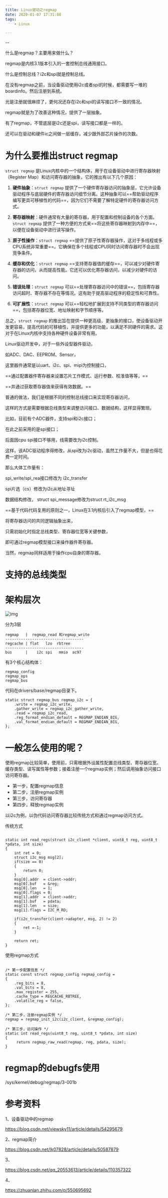 ```yaml
---
title: Linux驱动之regmap
date: 2020-01-07 17:31:08
tags:
	- Linux

---
```


--

什么是regmap？主要用来做什么？

regmap是内核3.1版本引入的一套控制总线通用接口。

什么是控制总线？i2c和spi就是控制总线。

在没有regmap之前，当设备驱动使用i2c或者spi的时候，都需要写一堆的boardinfo。然后注册到系统。

光是注册就很麻烦了，更何况还存在i2c和spi的读写接口不一致的情况。

regmap就是为了改善这种情况，提供了一层抽象。

有了regmap，不管底层是i2c还是spi，读写接口都是一样的。

还可以在驱动和硬件ic之间做一层缓存，减少跟外部芯片操作的次数。



# 为什么要推出struct regmap

`struct regmap` 是Linux内核中的一个结构体，用于在设备驱动中进行寄存器映射（Register Map）和访问寄存器的抽象，它的推出有以下几个原因：

1. **硬件抽象**：`struct regmap` 提供了一个硬件寄存器访问的抽象层，它允许设备驱动程序与底层硬件的寄存器访问细节分离。这种抽象可以==帮助驱动程序编写更具可移植性的代码==，因为它们不需要了解特定硬件的寄存器访问方式。

2. **寄存器映射**：硬件通常有大量的寄存器，用于配置和控制设备的各个方面。`struct regmap` 提供了一种方便的方式来==将这些寄存器映射到内存中==，以便在设备驱动中进行读写操作。

3. **原子性操作**：`struct regmap` ==提供了原子性寄存器操作，这对于多线程或多CPU系统非常重要==。它确保在多个线程或CPU同时访问寄存器时不会出现竞争条件。

4. **缓存和优化**：`struct regmap` ==支持寄存器值的缓存==，可以减少对硬件寄存器的访问，从而提高性能。它还可以优化寄存器访问，以减少对硬件的访问。

5. **错误处理**：`struct regmap` 可以==处理寄存器访问中的错误==，包括寄存器访问超时、寄存器不存在等情况。这有助于提高驱动程序的稳定性和可靠性。

6. **可扩展性**：`struct regmap` 可以==轻松地扩展到支持不同类型的寄存器访问==，包括寄存器位宽、地址映射和字节顺序等。

总之，`struct regmap` 的推出旨在提供一种更高级、更抽象的接口，使设备驱动开发更容易，提高代码的可移植性，并提供更多的功能，以满足不同硬件的需求。这对于在Linux内核中支持各种硬件设备非常有用。



Linux驱动开发中，对于一些外设型器件驱动，

如ADC、DAC、EEPROM、Sensor，

这里器件通常是以uart、i2c、spi、mipi为控制接口，

==通过配置器件寄存器来设置芯片工作模式、运行参数、校准值等等，==

==并通过获取寄存器值来获得有效数据。==

普通的做法，我们是根据不同的控制总线接口来实现寄存器访问，

这样的方式是需要根据总线类型来调整访问接口、数据结构，这样显得繁琐。

比如，目前有个ADC器件，支持spi和i2c接口；

在此之前采用的是spi接口；

后面因cpu spi接口不够用，线需要改为i2c控制。

这样，该ADC驱动程序得修改，从spi改为i2c驱动，虽然工作量不大，但是也得花费一定时间。

那么大体工作量有：

spi_write/spi_rea接口修改为 i2c_transfer

spi片选（cs）修改为i2c从地址寻址

数据结构修改， struct spi_message修改为struct rt_i2c_msg

==基于代码代码复用的原则之一，Linux在3.1内核后引入了regmap模型，==

将寄存器访问的共同逻辑抽象出来，

只需初始化时指定总线类型、寄存器位宽等关键参数，

即可通过regmap模型接口来操作器件寄存器。

当然，regmap同样适用于操作cpu自身的寄存器。



# 支持的总线类型



# 架构层次

![img](images/random_name/v2-c64ccc4da41569314f75b38862d936b0_720w.webp)

分为3层

```
regmap   |  regmap_read 和regmap_write
-----------------------------------
regcache | flat   lzo  rbtree
-----------------------------------
bus      |    i2c spi   mmio  ac97
```

有3个核心结构体：

```
regmap_config
regmap_ops
regmap_bus
```

代码在drivers/base/regmap目录下。

```
static struct regmap_bus regmap_i2c = {
	.write = regmap_i2c_write,
	.gather_write = regmap_i2c_gather_write,
	.read = regmap_i2c_read,
	.reg_format_endian_default = REGMAP_ENDIAN_BIG,
	.val_format_endian_default = REGMAP_ENDIAN_BIG,
};
```



# 一般怎么使用的呢？

使用regmap比较简单，使用前，只需根据外设属性配置总线类型、寄存器位宽、缓存类型、读写属性等参数；接着注册一个regmap实例；然后调用抽象访问接口访问寄存器。

- 第一步，配置regmap信息
- 第二步，注册regmap实例
- 第三步，访问寄存器
- 第四步，释放regmap实例



以i2c为例，以伪代码访问寄存器比较传统方式和通过regmap访问方式。

传统方式

```

static int read_regs(struct i2c_client *client, uint8_t reg, uint8_t *pdata, int size)
{
	int ret = 0;
	struct i2c_msg msg[2];
	if(size == 0)
	{
		return 0;
	}
	msg[0].addr  = client->addr;  	 
    msg[0].buf   = &reg;               
    msg[0].len   = 1;                     
    msg[0].flags = 0; 
	msg[1].addr  = client->addr;  	 
    msg[1].buf   = pdata;               
    msg[1].len   = size;                     
    msg[1].flags = I2C_M_RD; 

	if(i2c_transfer(client->adapter, msg, 2) != 2)
	{
		ret =-1;
	}

	return ret;
}
```

使用regmap方式

```

/* 第一步配置信息 */
static const struct regmap_config regmap_config = 
{     
	.reg_bits = 8,     
	.val_bits = 8,       
	.max_register = 255,     
	.cache_type = REGCACHE_RBTREE,     
	.volatile_reg = false,
};   

/* 第二步，注册regmap实例 */
regmap = regmap_init_i2c(i2c_client, &regmap_config);  

/* 第三步，访问操作 */
static int read_regs(uint8_t reg, uint8_t *pdata, int size)
{
	 return regmap_raw_read(regmap, reg, pdata, size);
}
```

# regmap的debugfs使用

/sys/kernel/debug/regmap/3-001b

# 参考资料

1、设备驱动中的regmap

https://blog.csdn.net/viewsky11/article/details/54295679

2、regmap简介

https://blog.csdn.net/lk07828/article/details/50587879

3、

https://blog.csdn.net/qq_20553613/article/details/110357322

4、

https://zhuanlan.zhihu.com/p/550695692